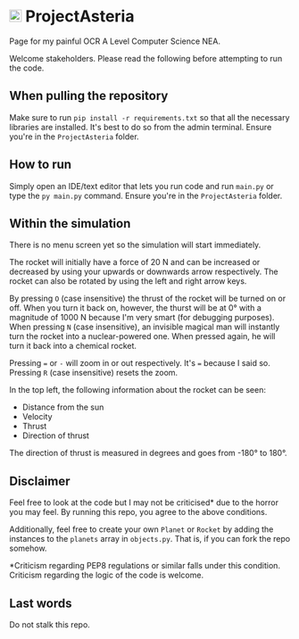 # <img src="ui/appicon.ico" alt="Alt" width="22"/> ProjectAsteria

Page for my painful OCR A Level Computer Science NEA.

Welcome stakeholders. Please read the following before attempting to run the code.

## When pulling the repository

Make sure to run 
`pip install -r requirements.txt` 
so that all the necessary libraries are installed. It's best to do so from the admin terminal. Ensure you're in the `ProjectAsteria` folder. 

## How to run

Simply open an IDE/text editor that lets you run code and run `main.py` or type the
`py main.py` command. Ensure you're in the `ProjectAsteria` folder.

## Within the simulation

There is no menu screen yet so the simulation will start immediately. 

The rocket will initially have a force of 20 N and can be increased or decreased by using your upwards or downwards arrow respectively. The rocket can also be rotated by using the left and right arrow keys. 

By pressing `O` (case insensitive) the thrust of the rocket will be turned on or off. When you turn it back on, however, the thurst will be at 0° with a magnitude of 1000 N because I'm very smart (for debugging purposes). When pressing `N` (case insensitive), an invisible magical man will instantly turn the rocket into a nuclear-powered one. When pressed again, he will turn it back into a chemical rocket.

Pressing `=` or `-` will zoom in or out respectively. It's `=` because I said so. Pressing `R` (case insensitive) resets the zoom.

In the top left, the following information about the rocket can be seen:
- Distance from the sun
- Velocity
- Thrust
- Direction of thrust

The direction of thrust is measured in degrees and goes from -180° to 180°.

## Disclaimer

Feel free to look at the code but I may not be criticised* due to the horror you may feel. By running this repo, you agree to the above conditions.

Additionally, feel free to create your own `Planet` or `Rocket` by adding the instances to the `planets` array in `objects.py`. That is, if you can fork the repo somehow. 

*Criticism regarding PEP8 regulations or similar falls under this condition. Criticism regarding the logic of the code is welcome.

## Last words

Do not stalk this repo.
